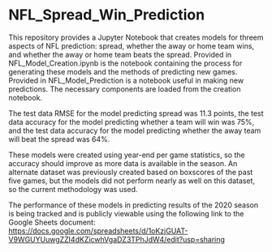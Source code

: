 # NFL_Spread_Win_Prediction

This repository provides a Jupyter Notebook that creates models for threem aspects of NFL prediction: spread, whether the away or home team wins, and whether the away or home team beats the spread. Provided in NFL_Model_Creation.ipynb is the notebook containing the process for generating these models and the methods of predicting new games. Provided in NFL_Model_Prediction is a notebook useful in making new predictions. The necessary components are loaded from the creation notebook. 

The test data RMSE for the model predicting spread was 11.3 points, the test data accuracy for the model predicting whether a team will win was 75%, and the test data accuracy for the model predicting whether the away team will beat the spread was 64%.

These models were created using year-end per game statistics, so the accuracy should improve as more data is available in the season. An alternate dataset was previously created based on boxscores of the past five games, but the models did not perform nearly as well on this dataset, so the current methodology was used.

The performance of these models in predicting results of the 2020 season is being tracked and is publicly viewable using the following link to the Google Sheets document: https://docs.google.com/spreadsheets/d/1oKzjGUAT-V9WGUYUuwgZZI4dKZicwhVgaDZ3TPhJdW4/edit?usp=sharing
